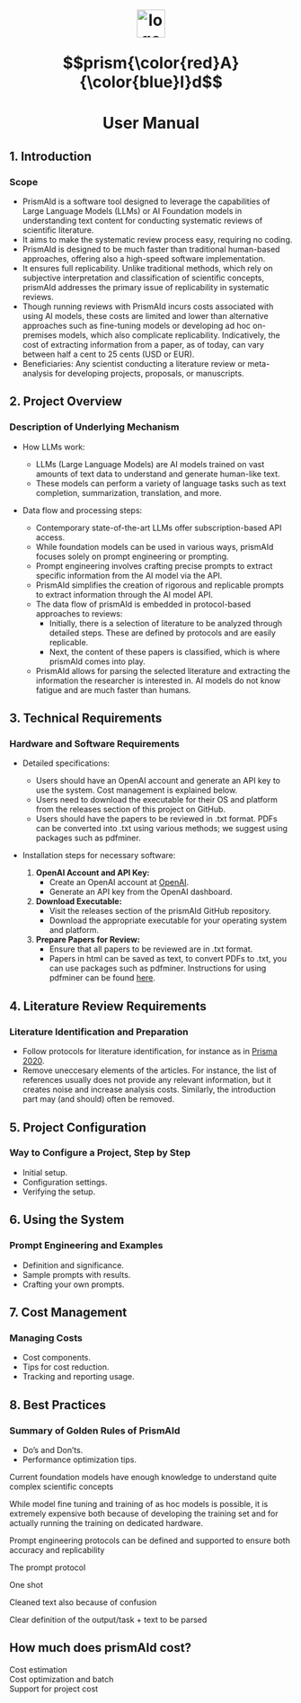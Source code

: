 # <p align="center"><img src="https://github.com/ricboer0/prismAId/blob/main/figures/prismAId_logo.png" alt="logo" width="50"/></p>$$prism{\color{red}A}{\color{blue}I}d$$
# <p align="center">User Manual</p>

## 1. Introduction
### Scope
- PrismAId is a software tool designed to leverage the capabilities of Large Language Models (LLMs) or AI Foundation models in understanding text content for conducting systematic reviews of scientific literature.
- It aims to make the systematic review process easy, requiring no coding.
- PrismAId is designed to be much faster than traditional human-based approaches, offering also a high-speed software implementation.
- It ensures full replicability. Unlike traditional methods, which rely on subjective interpretation and classification of scientific concepts, prismAId addresses the primary issue of replicability in systematic reviews.
- Though running reviews with PrismAId incurs costs associated with using AI models, these costs are limited and lower than alternative approaches such as fine-tuning models or developing ad hoc on-premises models, which also complicate replicability. Indicatively, the cost of extracting information from a paper, as of today, can vary between half a cent to 25 cents (USD or EUR).
- Beneficiaries: Any scientist conducting a literature review or meta-analysis for developing projects, proposals, or manuscripts.

## 2. Project Overview
### Description of Underlying Mechanism
- How LLMs work:
  - LLMs (Large Language Models) are AI models trained on vast amounts of text data to understand and generate human-like text.
  - These models can perform a variety of language tasks such as text completion, summarization, translation, and more.
  
- Data flow and processing steps:
  - Contemporary state-of-the-art LLMs offer subscription-based API access.
  - While foundation models can be used in various ways, prismAId focuses solely on prompt engineering or prompting.
  - Prompt engineering involves crafting precise prompts to extract specific information from the AI model via the API.
  - PrismAId simplifies the creation of rigorous and replicable prompts to extract information through the AI model API.
  - The data flow of prismAId is embedded in protocol-based approaches to reviews:
    - Initially, there is a selection of literature to be analyzed through detailed steps. These are defined by protocols and are easily replicable. 
    - Next, the content of these papers is classified, which is where prismAId comes into play.
  - PrismAId allows for parsing the selected literature and extracting the information the researcher is interested in. AI models do not know fatigue and are much faster than humans.

## 3. Technical Requirements
### Hardware and Software Requirements
- Detailed specifications:
  - Users should have an OpenAI account and generate an API key to use the system. Cost management is explained below.
  - Users need to download the executable for their OS and platform from the releases section of this project on GitHub.
  - Users should have the papers to be reviewed in .txt format. PDFs can be converted into .txt using various methods; we suggest using packages such as pdfminer.
  
- Installation steps for necessary software:
  1. **OpenAI Account and API Key:**
     - Create an OpenAI account at [OpenAI](https://www.openai.com/).
     - Generate an API key from the OpenAI dashboard.
  2. **Download Executable:**
     - Visit the releases section of the prismAId GitHub repository.
     - Download the appropriate executable for your operating system and platform.
  3. **Prepare Papers for Review:**
     - Ensure that all papers to be reviewed are in .txt format.
     - Papers in html can be saved as text, to convert PDFs to .txt, you can use packages such as pdfminer. Instructions for using pdfminer can be found [here](https://pdfminersix.readthedocs.io/en/latest/).

## 4. Literature Review Requirements
### Literature Identification and Preparation
- Follow protocols for literature identification, for instance as in [Prisma 2020](https://doi.org/10.1136/bmj.n71).
- Remove uneccesary elements of the articles. For instance, the list of references usually does not provide any relevant information, but it creates noise and increase analysis costs. Similarly, the introduction part may (and should) often be removed.

## 5. Project Configuration
### Way to Configure a Project, Step by Step
- Initial setup.
- Configuration settings.
- Verifying the setup.

## 6. Using the System
### Prompt Engineering and Examples
- Definition and significance.
- Sample prompts with results.
- Crafting your own prompts.

## 7. Cost Management
### Managing Costs
- Cost components.
- Tips for cost reduction.
- Tracking and reporting usage.

## 8. Best Practices
### Summary of Golden Rules of PrismAId
- Do’s and Don’ts.
- Performance optimization tips.


Current foundation models have enough knowledge to understand quite complex scientific concepts  

While model fine tuning and training of as hoc models is possible, it is extremely expensive both because of developing the training set and for actually running the training on dedicated hardware.  

Prompt engineering protocols can be defined and supported to ensure both accuracy and replicability  

The prompt protocol  

One shot

Cleaned text also because of confusion

Clear definition of the output/task + text to be parsed

## How much does prismAId cost?
Cost estimation  
Cost optimization and batch  
Support for project cost

